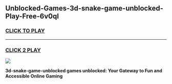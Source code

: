
## Unblocked-Games-3d-snake-game-unblocked-Play-Free-6v0ql
<h3>
<a href="https://premium76.site?title=3d-snake-game-unblocked&ref=09A">CLICK TO PLAY</a></h3>
<hr>

<h3>
<a href="https://premium76.site?title=3d-snake-game-unblocked&ref=09A">CLICK 2 PLAY</a>
  
</h3>

<a href="https://premium76.site?title=3d-snake-game-unblocked&ref=09A"><img src="https://clearcache.store/games.png"></a>


**3d-snake-game-unblocked games unblocked: Your Gateway to Fun and Accessible Online Gaming**
